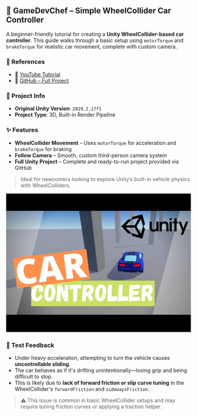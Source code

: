 ## 🔧 GameDevChef – Simple WheelCollider Car Controller

A beginner-friendly tutorial for creating a **Unity WheelCollider-based car controller**. This guide walks through a basic setup using `motorTorque` and `brakeTorque` for realistic car movement, complete with custom camera.

### 🔗 References
- 🎥 [YouTube Tutorial](https://www.youtube.com/watch?v=Z4HA8zJhGEk)  
- 💾 [GitHub – Full Project](https://github.com/GameDevChef/CarController)

### 🧱 Project Info
- **Original Unity Version**: `2019.2.17f1`
- **Project Type**: 3D, Built-in Render Pipeline

### ✨ Features
- **WheelCollider Movement** – Uses `motorTorque` for acceleration and `brakeTorque` for braking
- **Follow Camera** – Smooth, custom third-person camera system
- **Full Unity Project** – Complete and ready-to-run project provided via GitHub

> Ideal for newcomers looking to explore Unity’s built-in vehicle physics with WheelColliders.

![thumbnail](../resources/thumbnails/GameDevChef.jpg)

### 🧪 Test Feedback

- Under heavy acceleration, attempting to turn the vehicle causes **uncontrollable sliding**.
- The car behaves as if it's drifting unintentionally—losing grip and being difficult to stop.
- This is likely due to **lack of forward friction or slip curve tuning** in the WheelCollider's `forwardFriction` and `sidewaysFriction`.

> ⚠️ This issue is common in basic WheelCollider setups and may require tuning friction curves or applying a traction helper.
